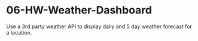 # 06-HW-Weather-Dashboard

Use a 3rd party weather API to display daily and 5 day weather forecast for a location.